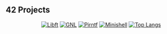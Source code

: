 ## 42 Projects
<div align="center">
  
  [![Libft](https://github.com/Rguilher/Icon42/blob/main/42_badges/libfte.png)](https://github.com/Rguilher/libft)
  [![GNL](https://github.com/Rguilher/Icon42/blob/main/42_badges/get_next_linem.png)](https://github.com/Rguilher/get_next_line)
  [![Pirntf](https://github.com/Rguilher/Icon42/blob/main/42_badges/ft_printfe.png)](https://github.com/Rguilher/Printf)
  [![Minishell](https://github.com/Rguilher/Icon42/blob/main/42_badges/minishell.png)](https://github.com/Rguilher/Minishell)
  [![Top Langs](https://github-readme-stats.vercel.app/api/top-langs/?username=Rguilher&layout=compact)](https://github.com/Rguilher)
  
</div>

